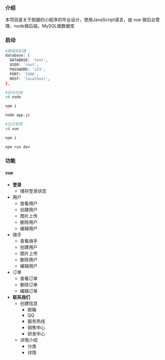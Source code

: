### 介绍
本项目是关于跑腿的小程序的毕业设计，使用JavaScript语言，由 vue 做后台管理，node做后端，MySQL做数据库

### 启动

```bash
#数据库配置
database: {
  DATABASE: 'test',
  USER: 'root',
  PASSWORD: '123',
  PORT: '3306',
  HOST: 'localhost',
},

#启动后端
cd node

npm i

node app.js

#后台管理
cd vue

npm i 

npm run dev

```



### 功能

#### vue

- **登录**
  - 储存登录状态
- 用户
  - 查看用户
  - 创建用户
  - 图片上传
  - 删除用户
  - 编辑用户
- 骑手
  - 查看骑手
  - 创建用户
  - 图片上传
  - 删除用户
  - 编辑用户
- 订单
  - 查看订单
  - 删除订单
  - 编辑订单
- **联系我们**
  - 创建信息
    - 邮箱
    - QQ
    - 服务热线
    - 销售中心
    - 研发中心
  - 详情介绍
    - 分类
    - 详情





​	


